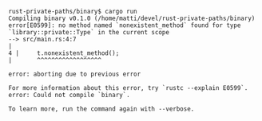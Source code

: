     rust-private-paths/binary$ cargo run
    Compiling binary v0.1.0 (/home/matti/devel/rust-private-paths/binary)
    error[E0599]: no method named `nonexistent_method` found for type `library::private::Type` in the current scope
    --> src/main.rs:4:7
    |
    4 |     t.nonexistent_method();
    |       ^^^^^^^^^^^^^^^^^^

    error: aborting due to previous error

    For more information about this error, try `rustc --explain E0599`.
    error: Could not compile `binary`.

    To learn more, run the command again with --verbose.
